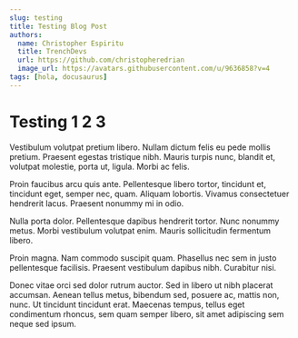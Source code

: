```yaml
---
slug: testing
title: Testing Blog Post 
authors:
  name: Christopher Espiritu 
  title: TrenchDevs
  url: https://github.com/christopheredrian
  image_url: https://avatars.githubusercontent.com/u/9636858?v=4
tags: [hola, docusaurus]
---
```


# Testing 1 2 3


Vestibulum volutpat pretium libero. Nullam dictum felis eu pede mollis pretium. Praesent egestas tristique nibh. Mauris turpis nunc, blandit et, volutpat molestie, porta ut, ligula. Morbi ac felis.

Proin faucibus arcu quis ante. Pellentesque libero tortor, tincidunt et, tincidunt eget, semper nec, quam. Aliquam lobortis. Vivamus consectetuer hendrerit lacus. Praesent nonummy mi in odio.

Nulla porta dolor. Pellentesque dapibus hendrerit tortor. Nunc nonummy metus. Morbi vestibulum volutpat enim. Mauris sollicitudin fermentum libero.

Proin magna. Nam commodo suscipit quam. Phasellus nec sem in justo pellentesque facilisis. Praesent vestibulum dapibus nibh. Curabitur nisi.

Donec vitae orci sed dolor rutrum auctor. Sed in libero ut nibh placerat accumsan. Aenean tellus metus, bibendum sed, posuere ac, mattis non, nunc. Ut tincidunt tincidunt erat. Maecenas tempus, tellus eget condimentum rhoncus, sem quam semper libero, sit amet adipiscing sem neque sed ipsum.